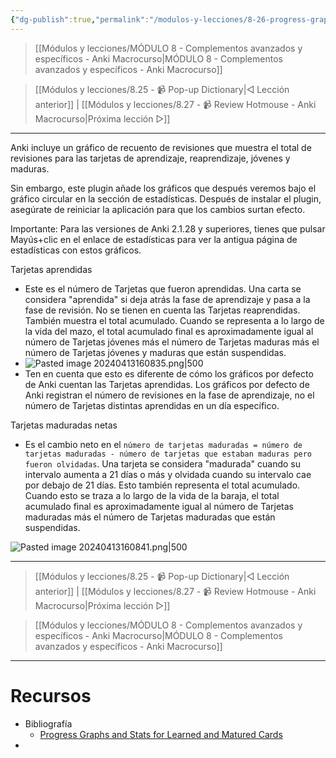 ```yaml
---
{"dg-publish":true,"permalink":"/modulos-y-lecciones/8-26-progress-graphs-and-stats-for-learned-and-matured-cards-anki-macrocurso/","noteIcon":""}
---
```



> [[Módulos y lecciones/MÓDULO 8 - Complementos avanzados y específicos - Anki Macrocurso\|MÓDULO 8 - Complementos avanzados y específicos - Anki Macrocurso]]

> [[Módulos y lecciones/8.25 - 📹 Pop-up Dictionary\|◁ Lección anterior]] | [[Módulos y lecciones/8.27 - 📹 Review Hotmouse - Anki Macrocurso\|Próxima lección ▷]]

---

Anki incluye un gráfico de recuento de revisiones que muestra el total de revisiones para las tarjetas de aprendizaje, reaprendizaje, jóvenes y maduras.

Sin embargo, este plugin añade los gráficos que después veremos bajo el gráfico circular en la sección de estadísticas.  Después de instalar el plugin, asegúrate de reiniciar la aplicación para que los cambios surtan efecto.

Importante: Para las versiones de Anki 2.1.28 y superiores, tienes que pulsar Mayús+clic en el enlace de estadísticas para ver la antigua página de estadísticas con estos gráficos.

Tarjetas aprendidas

- Este es el número de Tarjetas que fueron aprendidas. Una carta se considera "aprendida" si deja atrás la fase de aprendizaje y pasa a la fase de revisión. No se tienen en cuenta las Tarjetas reaprendidas. También muestra el total acumulado. Cuando se representa a lo largo de la vida del mazo, el total acumulado final es aproximadamente igual al número de Tarjetas jóvenes más el número de Tarjetas maduras más el número de Tarjetas jóvenes y maduras que están suspendidas.
- ![Pasted image 20240413160835.png|500](/img/user/ANEXOS/Pasted%20image%2020240413160835.png)
- Ten en cuenta que esto es diferente de cómo los gráficos por defecto de Anki cuentan las Tarjetas aprendidas.  Los gráficos por defecto de Anki registran el número de revisiones en la fase de aprendizaje, no el número de Tarjetas distintas aprendidas en un día específico.

Tarjetas maduradas netas

- Es el cambio neto en el ``número de tarjetas maduradas = número de tarjetas maduradas - número de tarjetas que estaban maduras pero fueron olvidadas``. Una tarjeta se considera "madurada" cuando su intervalo aumenta a 21 días o más y olvidada cuando su intervalo cae por debajo de 21 días. Esto también representa el total acumulado. Cuando esto se traza a lo largo de la vida de la baraja, el total acumulado final es aproximadamente igual al número de Tarjetas maduradas más el número de Tarjetas maduradas que están suspendidas.

![Pasted image 20240413160841.png|500](/img/user/ANEXOS/Pasted%20image%2020240413160841.png)

---

> [[Módulos y lecciones/8.25 - 📹 Pop-up Dictionary\|◁ Lección anterior]] | [[Módulos y lecciones/8.27 - 📹 Review Hotmouse - Anki Macrocurso\|Próxima lección ▷]]

> [[Módulos y lecciones/MÓDULO 8 - Complementos avanzados y específicos - Anki Macrocurso\|MÓDULO 8 - Complementos avanzados y específicos - Anki Macrocurso]]

---

# Recursos
- Bibliografía
	- [Progress Graphs and Stats for Learned and Matured Cards](https://ankiweb.net/shared/info/266436365)
- 